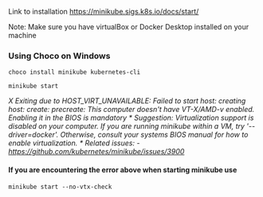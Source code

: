 Link to installation https://minikube.sigs.k8s.io/docs/start/

Note: Make sure you have virtualBox or Docker Desktop installed on your machine

### Using Choco on Windows
```
choco install minikube kubernetes-cli
```

```
minikube start

```
_X Exiting due to HOST_VIRT_UNAVAILABLE: Failed to start host: creating host: create: precreate: This computer doesn't have VT-X/AMD-v enabled. Enabling it in the BIOS is mandatory_
_* Suggestion: Virtualization support is disabled on your computer. If you are running minikube within a VM, try '--driver=docker'. Otherwise, consult your systems BIOS manual for how to enable virtualization._
_* Related issues:_
  _- https://github.com/kubernetes/minikube/issues/3900_

#### If you are encountering the error above when starting minikube use 
``` 
minikube start --no-vtx-check 
```
